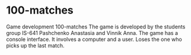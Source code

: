 # 100-matches
Game development 100-matches
The game is developed by the students group IS-641 Pashchenko Anastasia and Vinnik Anna.
The game has a console interface. It involves a computer and a user. Loses the one who picks up the last match.
